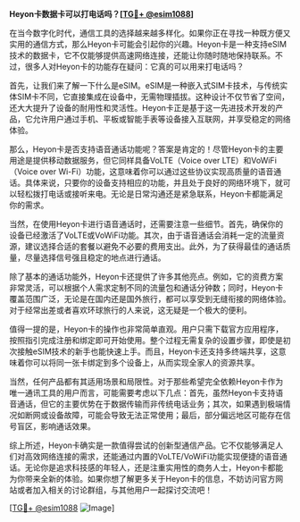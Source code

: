 **Heyon卡数据卡可以打电话吗？[[TG💪+ @esim1088](https://t.me/s/esim1088)]**

在当今数字化时代，通信工具的选择越来越多样化。如果你正在寻找一种既方便又实用的通信方式，那么Heyon卡可能会引起你的兴趣。Heyon卡是一种支持eSIM技术的数据卡，它不仅能够提供高速网络连接，还能让你随时随地保持联系。不过，很多人对Heyon卡的功能存在疑问：它真的可以用来打电话吗？

首先，让我们来了解一下什么是eSIM。eSIM是一种嵌入式SIM卡技术，与传统实体SIM卡不同，它直接集成在设备中，无需物理插拔。这种设计不仅节省了空间，还大大提升了设备的耐用性和灵活性。Heyon卡正是基于这一先进技术开发的产品，它允许用户通过手机、平板或智能手表等设备接入互联网，并享受稳定的网络体验。

那么，Heyon卡是否支持语音通话功能呢？答案是肯定的！尽管Heyon卡的主要用途是提供移动数据服务，但它同样具备VoLTE（Voice over LTE）和VoWiFi（Voice over Wi-Fi）功能，这意味着你可以通过这些协议实现高质量的语音通话。具体来说，只要你的设备支持相应的功能，并且处于良好的网络环境下，就可以轻松拨打电话或接听来电。无论是日常沟通还是紧急联系，Heyon卡都能满足你的需求。

当然，在使用Heyon卡进行语音通话时，还需要注意一些细节。首先，确保你的设备已经激活了VoLTE或VoWiFi功能。其次，由于语音通话会消耗一定的流量资源，建议选择合适的套餐以避免不必要的费用支出。此外，为了获得最佳的通话质量，尽量选择信号强且稳定的地点进行通话。

除了基本的通话功能外，Heyon卡还提供了许多其他亮点。例如，它的资费方案非常灵活，可以根据个人需求定制不同的流量包和通话分钟数；同时，Heyon卡覆盖范围广泛，无论是在国内还是国外旅行，都可以享受到无缝衔接的网络体验。对于经常出差或者喜欢环球旅行的人来说，这无疑是一个极大的便利。

值得一提的是，Heyon卡的操作也非常简单直观。用户只需下载官方应用程序，按照指引完成注册和绑定即可开始使用。整个过程无需复杂的设置步骤，即使是初次接触eSIM技术的新手也能快速上手。而且，Heyon卡还支持多终端共享，这意味着你可以将同一张卡绑定到多个设备上，从而实现全家人的资源共享。

当然，任何产品都有其适用场景和局限性。对于那些希望完全依赖Heyon卡作为唯一通讯工具的用户而言，可能需要考虑以下几点：首先，虽然Heyon卡支持语音通话，但它的主要优势在于数据传输而非传统电话业务；其次，如果遇到极端情况如断网或设备故障，可能会导致无法正常使用；最后，部分偏远地区可能存在信号盲区，影响通话效果。

综上所述，Heyon卡确实是一款值得尝试的创新型通信产品。它不仅能够满足人们对高效网络连接的需求，还能通过内置的VoLTE/VoWiFi功能实现便捷的语音通话。无论你是追求科技感的年轻人，还是注重实用性的商务人士，Heyon卡都能为你带来全新的体验。如果你想了解更多关于Heyon卡的信息，不妨访问官方网站或者加入相关的讨论群组，与其他用户一起探讨交流吧！

[[TG💪+ @esim1088](https://t.me/s/esim1088) ![Image](https://i.postimg.cc/4NQfJmqS/Snipaste-2025-05-13-00-14-12.png)]